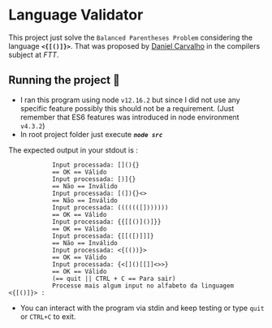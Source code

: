# Language Validator

This project just solve the `Balanced Parentheses Problem` considering the language **`<{[()]}>`**. That was proposed by [Daniel Carvalho](https://github.com/danielscarvalho) in the compilers subject at *FTT*.

## Running the project :scroll:

  - I ran this program using node `v12.16.2` but since I did not use any specific feature possibly this should not be a requirement. (Just remember that ES6 features was introduced in node environment `v4.3.2`)
  - In root project folder just execute ***`node src`***

The expected output in your stdout is :

                Input processada: [](){}
                == OK == Válido
                Input processada: [)]{}
                == Não == Inválido
                Input processada: [(]){}<>
                == Não == Inválido
                Input processada: (((((([]))))))
                == OK == Válido
                Input processada: {{[[()]()]}}
                == OK == Válido
                Input processada: {[[([)]]]}
                == Não == Inválido
                Input processada: <{(())}>
                == OK == Válido
                Input processada: {<[]()[[]]<>>}
                == OK == Válido
                (== quit || CTRL + C == Para sair)
                Processe mais algum input no alfabeto da linguagem <{[()]}> :

- You can interact with the program via stdin and keep testing or type `quit` or `CTRL+C` to exit. 

